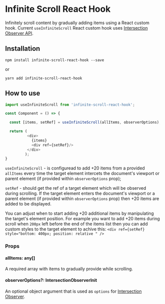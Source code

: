 Infinite Scroll React Hook
=======================

Infinitely scroll content by gradually adding items using a React custom hook.
Current `useInfiniteScroll` React custom hook uses [Intersection Observer API](https://developer.mozilla.org/en-US/docs/Web/API/Intersection_Observer_API).

## Installation

```
npm install infinite-scroll-react-hook --save
```
or

```
yarn add infinite-scroll-react-hook
```

## How to use

```js
import useInfiniteScroll from 'infinite-scroll-react-hook';

const Component = () => {

  const [items, setRef] = useInfiniteScroll(allItems, observerOptions);

  return (
          <div>
            {items}
            <div ref={setRef}/>
          </div>
         );
}
```
`useInfiniteScroll` - is configuread to add +20 items from a provided `allItems` every time the target element intercets the document's viewport or parent element (if provided within `observerOptions` prop);

`setRef` - should get the ref of a target element which will be observed during scrolling. If the target element enters the document's viewport or a parent element (if provided within `observerOptions` prop) then +20 items are added to be displayed.

You can adjust when to start adding +20 additional items by manipulating the target's element position. For example you want to add +20 items during scroll when `200px` left before the end of the items list then you can add custom styles to the target element to achive this: `<div ref={setRef} style="bottom: 400px; position: relative " />`

### Props

#### allItems: any[]
A required array with items to gradually provide while scrolling.

#### observerOptions?: IntersectionObserverInit
An optional object argument that is used as `options` for [Intersection Observer](https://developer.mozilla.org/en-US/docs/Web/API/IntersectionObserver/IntersectionObserver).

